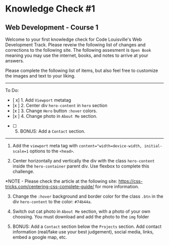 # Knowledge Check #1

## Web Development - Course 1

Welcome to your first knowledge check for Code Louisville's Web Development Track. Please reveiw the following list of changes and corrections to the following site. The following assesment is `Open Book` meaning you may use the internet, books, and notes to arrive at your answers.

Please complete the following list of items, but also feel free to customize the images and text to your liking.

---

To Do:

- [ x] 1. Add `Viewport` metatag
- [x ] 2. Center div `hero-content` in `hero` section
- [x ] 3. Change `Hero` button `:hover` colors.
- [x ] 4. Change photo in `About Me` section.
- [ ] 5. BONUS: Add a `Contact` section.

---

1. Add the `viewport` meta tag with `content="width=device-width, initial-scale=1` options to the `<head>`.

2. Center horizontally and vertically the div with the class `hero-content` inside the `hero-container` parent div. Use flexbox to complete this challenge.

\*NOTE - Please check the article at the following site: https://css-tricks.com/centering-css-complete-guide/ for more information.

3. Change the `:hover` background and border color for the class `.btn` in the div `hero-content` to the color: `#74b44a`.

4. Switch out cat photo in `About Me` section, with a photo of your own choosing. You must download and add the photo to the `img` folder

5. BONUS: Add a `Contact` section below the `Projects` section. Add contact information (real/fake use your best judgement), social media, links, embed a google map, etc.
